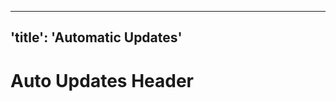 <!-- ##DOCS-SOURCER-START
{"sourcePlugin":"Local File Copier","hash":"22b1520b9377b1ea0f5e40b49d490b9b"}
##DOCS-SOURCER-END -->

---
'title': 'Automatic Updates'
---

# Auto Updates Header
